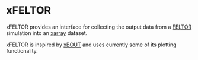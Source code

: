 # xFELTOR
xFELTOR provides an interface for collecting the output data from a
[FELTOR](https://github.com/feltor-dev/feltor) simulation into an
[xarray](https://xarray.pydata.org/en/stable/index.html)
dataset. 

xFELTOR is inspired by [xBOUT](https://github.com/boutproject/xBOUT) and uses currently some of its plotting functionality.
